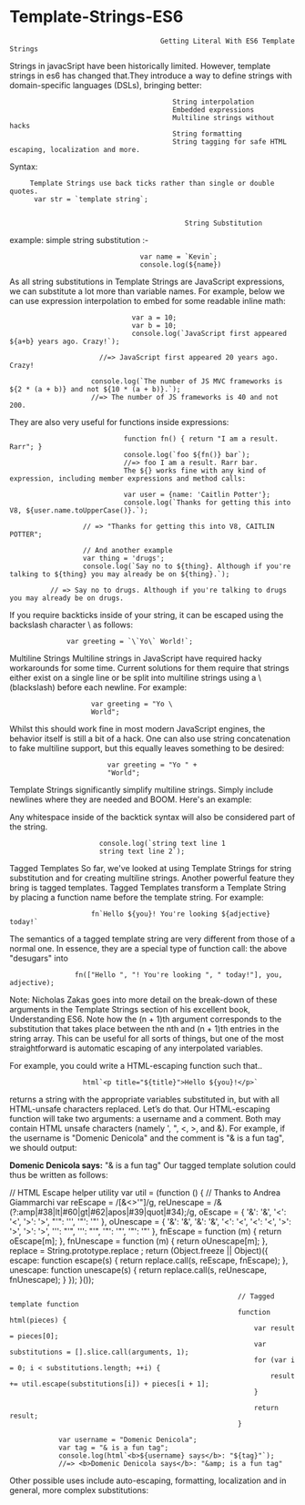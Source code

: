 # Template-Strings-ES6
                                         Getting Literal With ES6 Template Strings
                                         
Strings in javacSript have been historically limited. However, template strings in es6 has changed that.They introduce a way to define strings with domain-specific languages (DSLs), bringing better:

                                            String interpolation
                                            Embedded expressions
                                            Multiline strings without hacks
                                            String formatting
                                            String tagging for safe HTML escaping, localization and more.

Syntax:

         Template Strings use back ticks rather than single or double quotes.
          var str = `template string`;
          
          
                                               String Substitution
example: simple string substitution :-

                                    var name = `Kevin`;
                                    console.log(${name})
          
          
As all string substitutions in Template Strings are JavaScript expressions, we can substitute a lot more than variable names. For example, below we can use expression interpolation to embed for some readable inline math:

                                  var a = 10;
                                  var b = 10;
                                  console.log(`JavaScript first appeared ${a+b} years ago. Crazy!`);

                          //=> JavaScript first appeared 20 years ago. Crazy!

                        console.log(`The number of JS MVC frameworks is ${2 * (a + b)} and not ${10 * (a + b)}.`);
                        //=> The number of JS frameworks is 40 and not 200.
They are also very useful for functions inside expressions:

                                function fn() { return "I am a result. Rarr"; }
                                console.log(`foo ${fn()} bar`);
                                //=> foo I am a result. Rarr bar.
                                The ${} works fine with any kind of expression, including member expressions and method calls:

                                var user = {name: 'Caitlin Potter'};
                                console.log(`Thanks for getting this into V8, ${user.name.toUpperCase()}.`);

                      // => "Thanks for getting this into V8, CAITLIN POTTER";

                      // And another example
                      var thing = 'drugs';
                      console.log(`Say no to ${thing}. Although if you're talking to ${thing} you may already be on ${thing}.`);

              // => Say no to drugs. Although if you're talking to drugs you may already be on drugs.
If you require backticks inside of your string, it can be escaped using the backslash character \ as follows:

                  var greeting = `\`Yo\` World!`;
Multiline Strings
Multiline strings in JavaScript have required hacky workarounds for some time. Current solutions for them require that strings either exist on a single line or be split into multiline strings using a \ (blackslash) before each newline. For example:

                        var greeting = "Yo \
                        World";
Whilst this should work fine in most modern JavaScript engines, the behavior itself is still a bit of a hack. One can also use string concatenation to fake multiline support, but this equally leaves something to be desired:

                            var greeting = "Yo " +
                            "World";
Template Strings significantly simplify multiline strings. Simply include newlines where they are needed and BOOM. Here's an example:

Any whitespace inside of the backtick syntax will also be considered part of the string.

                          console.log(`string text line 1
                          string text line 2`);
Tagged Templates
So far, we've looked at using Template Strings for string substitution and for creating multiline strings. Another powerful feature they bring is tagged templates. Tagged Templates transform a Template String by placing a function name before the template string. For example:

                        fn`Hello ${you}! You're looking ${adjective} today!`
The semantics of a tagged template string are very different from those of a normal one. In essence, they are a special type of function call: the above "desugars" into

                    fn(["Hello ", "! You're looking ", " today!"], you, adjective);
Note: Nicholas Zakas goes into more detail on the break-down of these arguments in the Template Strings section of his excellent book, Understanding ES6.
                    Note how the (n + 1)th argument corresponds to the substitution that takes place between the nth and (n + 1)th entries in the string array. This can be useful for all sorts of things, but one of the most straightforward is automatic escaping of any interpolated variables.

For example, you could write a HTML-escaping function such that..

                      html`<p title="${title}">Hello ${you}!</p>`
returns a string with the appropriate variables substituted in, but with all HTML-unsafe characters replaced. Let’s do that. Our HTML-escaping function will take two arguments: a username and a comment. Both may contain HTML unsafe characters (namely ', ", <, >, and &). For example, if the username is "Domenic Denicola" and the comment is "& is a fun tag", we should output:

<b>Domenic Denicola says:</b> "&amp; is a fun tag"
Our tagged template solution could thus be written as follows:

// HTML Escape helper utility
                                                            var util = (function () {
                                                              // Thanks to Andrea Giammarchi
                                                              var
                                                                reEscape = /[&<>'"]/g,
                                                                reUnescape = /&(?:amp|#38|lt|#60|gt|#62|apos|#39|quot|#34);/g,
                                                                oEscape = {
                                                                  '&': '&amp;',
                                                                  '<': '&lt;',
                                                                  '>': '&gt;',
                                                                  "'": '&#39;',
                                                                  '"': '&quot;'
                                                                },
                                                                oUnescape = {
                                                                  '&amp;': '&',
                                                                  '&#38;': '&',
                                                                  '&lt;': '<',
                                                                  '&#60;': '<',
                                                                  '&gt;': '>',
                                                                  '&#62;': '>',
                                                                  '&apos;': "'",
                                                                  '&#39;': "'",
                                                                  '&quot;': '"',
                                                                  '&#34;': '"'
                                                                },
                                                                fnEscape = function (m) {
                                                                  return oEscape[m];
                                                                },
                                                                fnUnescape = function (m) {
                                                                  return oUnescape[m];
                                                                },
                                                                replace = String.prototype.replace
                                                              ;
                                                              return (Object.freeze || Object)({
                                                                escape: function escape(s) {
                                                                  return replace.call(s, reEscape, fnEscape);
                                                                },
                                                                unescape: function unescape(s) {
                                                                  return replace.call(s, reUnescape, fnUnescape);
                                                                }
                                                              });
                                                            }());

                                                            // Tagged template function
                                                            function html(pieces) {
                                                                var result = pieces[0];
                                                                var substitutions = [].slice.call(arguments, 1);
                                                                for (var i = 0; i < substitutions.length; ++i) {
                                                                    result += util.escape(substitutions[i]) + pieces[i + 1];
                                                                }

                                                                return result;
                                                            }

                var username = "Domenic Denicola";
                var tag = "& is a fun tag";
                console.log(html`<b>${username} says</b>: "${tag}"`);
                //=> <b>Domenic Denicola says</b>: "&amp; is a fun tag"
Other possible uses include auto-escaping, formatting, localization and in general, more complex substitutions:
